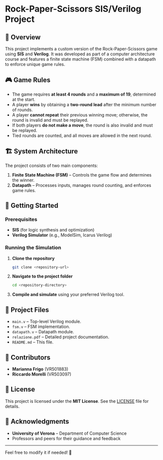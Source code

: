 # Rock-Paper-Scissors SIS/Verilog Project

## 📌 Overview

This project implements a custom version of the Rock-Paper-Scissors game using **SIS** and **Verilog**. 
It was developed as part of a computer architecture course and features a finite state machine (FSM) 
combined with a datapath to enforce unique game rules.

## 🎮 Game Rules

- The game requires **at least 4 rounds** and a **maximum of 19**, determined at the start.
- A player **wins** by obtaining a **two-round lead** after the minimum number of rounds.
- A player **cannot repeat** their previous winning move; otherwise, the round is invalid and must be replayed.
- If both players **do not make a move**, the round is also invalid and must be replayed.
- Tied rounds are counted, and all moves are allowed in the next round.

## 🏗 System Architecture

The project consists of two main components:

1. **Finite State Machine (FSM)** – Controls the game flow and determines the winner.
2. **Datapath** – Processes inputs, manages round counting, and enforces game rules.

## 🚀 Getting Started

### Prerequisites

- **SIS** (for logic synthesis and optimization)
- **Verilog Simulator** (e.g., ModelSim, Icarus Verilog)

### Running the Simulation

1. **Clone the repository**  
   ```bash
   git clone <repository-url>
   ```
2. **Navigate to the project folder**  
   ```bash
   cd <repository-directory>
   ```
3. **Compile and simulate** using your preferred Verilog tool.

## 📂 Project Files

- `main.v` – Top-level Verilog module.
- `fsm.v` – FSM implementation.
- `datapath.v` – Datapath module.
- `relazione.pdf` – Detailed project documentation.
- `README.md` – This file.

## 👥 Contributors

- **Marianna Frigo** (VR501883)
- **Riccardo Morelli** (VR503097)

## 📜 License

This project is licensed under the **MIT License**. See the [LICENSE](LICENSE) file for details.

## 🙌 Acknowledgments

- **University of Verona** – Department of Computer Science  
- Professors and peers for their guidance and feedback  

---

Feel free to modify it if needed! 🚀
